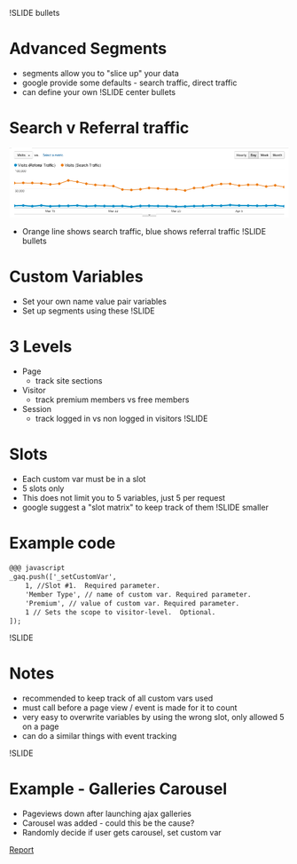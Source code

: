 !SLIDE bullets
# Advanced Segments #
 * segments allow you to "slice up" your data
 * google provide some defaults - search traffic, direct traffic
 * can define your own
!SLIDE center bullets
# Search v Referral traffic #
![Graph](graph.png)

 * Orange line shows search traffic, blue shows referral traffic
!SLIDE bullets
# Custom Variables  #
 * Set your own name value pair variables
 * Set up segments using these
!SLIDE
# 3 Levels #
* Page
    * track site sections 
* Visitor
    * track premium members vs free members
* Session
    * track logged in vs non logged in visitors
!SLIDE
# Slots #
 * Each custom var must be in a slot
 * 5 slots only
 * This does not limit you to 5 variables, just 5 per request
 * google suggest a "slot matrix" to keep track of them
!SLIDE smaller
# Example code #
	@@@ javascript
	_gaq.push(['_setCustomVar',
		1, //Slot #1.  Required parameter.
		'Member Type', // name of custom var. Required parameter.
		'Premium', // value of custom var. Required parameter.
		1 // Sets the scope to visitor-level.  Optional.
	]); 


!SLIDE
# Notes #
 * recommended to keep track of all custom vars used
 * must call before a page view / event is made for it to count
 * very easy to overwrite variables by using the wrong slot, only allowed 5 on a page
 * can do a similar things with event tracking

!SLIDE
# Example - Galleries Carousel #
* Pageviews down after launching ajax galleries
* Carousel was added - could this be the cause?
* Randomly decide if user gets carousel, set custom var

[Report](https://www.google.com/analytics/web/#report/visitors-overview/a11429543w24660150p23109399/%3F_.advseg%3Duser770391837%2Cuser1194204392%26_.date00%3D20111115%26_.date01%3D20111128%26overview-graphOptions.primaryConcept%3Danalytics.pageviews/)
